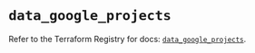 # `data_google_projects`

Refer to the Terraform Registry for docs: [`data_google_projects`](https://registry.terraform.io/providers/hashicorp/google-beta/6.49.3/docs/data-sources/google_projects).

